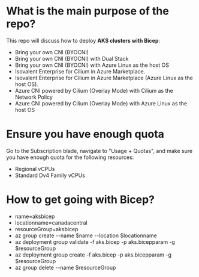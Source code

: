 # What is the main purpose of the repo?
This repo will discuss how to deploy **AKS clusters with Bicep**:

* Bring your own CNI (BYOCNI)
* Bring your own CNI (BYOCNI) with Dual Stack
* Bring your own CNI (BYOCNI) with Azure Linux as the host OS
* Isovalent Enterprise for Cilium in Azure Marketplace.
* Isovalent Enterprise for Cilium in Azure Marketplace (Azure Linux as the host OS).
* Azure CNI powered by Cilium (Overlay Mode) with Cilium as the Network Policy
* Azure CNI powered by Cilium (Overlay Mode) with Azure Linux as the host OS

# Ensure you have enough quota
Go to the Subscription blade, navigate to "Usage + Quotas", and make sure you have enough quota for the following resources:

* Regional vCPUs
* Standard Dv4 Family vCPUs

# How to get going with Bicep?

* name=aksbicep
* locationname=canadacentral
* resourceGroup=aksbicep
* az group create --name $name --location $locationname
* az deployment group validate -f aks.bicep -p aks.bicepparam -g $resourceGroup
* az deployment group create -f aks.bicep -p aks.bicepparam -g $resourceGroup
* az group delete --name $resourceGroup
